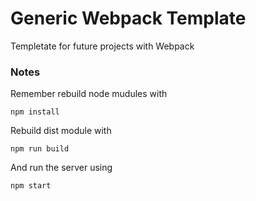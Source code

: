 # Generic Webpack Template

Templetate for future projects with Webpack

### Notes

Remember rebuild node mudules with 
```
npm install
```

Rebuild dist module with
```
npm run build
```

And run the server using 
```
npm start
```
